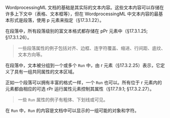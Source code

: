 WordprocessingML 文档的基础是其实际的文本内容。这些文本内容可以存储在许多上下文中（表格、文本框等），但在 WordprocessingML 中文本内容的最基本形式是段落，使用 p 元素来指定（§17.3.1.22）。

在段落中，所有段落级别的富文本格式都存储在 pPr 元素中（§17.3.1.25; §17.3.1.26）。

> 一些段落属性的例子包括对齐、边框、连字符覆盖、缩进、行间距、底纹、文本方向等。

在段落中，文本被分组到一个或多个 `Run` 中，由 r 元素（§17.3.2.25）表示，它定义了具有一组共同属性的文本区域。

正如一个段落可以拥有丰富的格式一样，一个 `Run` 也可以。所有位于 r 元素内的元素都由相应的可选 rPr 运行属性元素控制其属性（§17.7.9.1; §17.3.2.27）。

> 一些 `Run` 属性的例子有粗体、下划线或可见。

在 `Run` 中，`Run` 的内容是文档中可以显示的一组可能的对象和字符。


